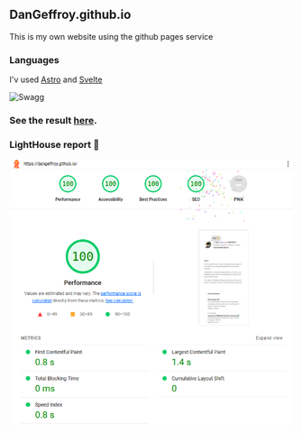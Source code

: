 ## DanGeffroy.github.io

<p>This is my own website using the github pages service</p>

### Languages

<p>I'v used <a href="https://astro.build/" title="astro link">Astro</a> and <a href="https://svelte.dev/" title="astro link">Svelte</a></p>

<img src="http://4.bp.blogspot.com/-x37kV_r1iAo/UkSc-mQweoI/AAAAAAAAOaU/y6RoPCArzgY/s1600/sunglasses.gif" alt="Swagg">

### See the result <A HREF="https://dangeffroy.github.io/" TITLE="link to my website">here</A>.

### LightHouse report :green_heart:

<img src="/lighthouse-report.png" alt="Swagg">
